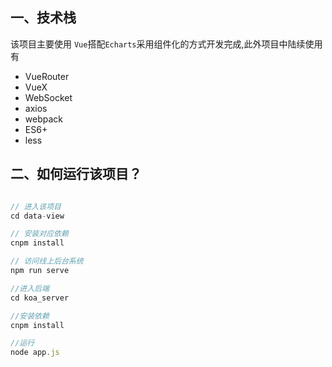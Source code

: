 

## 一、技术栈

该项目主要使用 `Vue`搭配`Echarts`采用组件化的方式开发完成,此外项目中陆续使用有

- VueRouter
- VueX
- WebSocket
- axios
- webpack
- ES6+
- less

## 二、如何运行该项目？

```js

// 进入该项目
cd data-view

// 安装对应依赖
cnpm install

// 访问线上后台系统
npm run serve

//进入后端
cd koa_server

//安装依赖
cnpm install

//运行
node app.js
```
